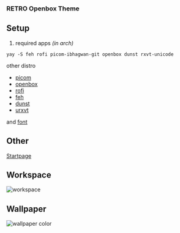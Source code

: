 ### RETRO Openbox Theme

## Setup

1. required apps _(in arch)_
  ```
  yay -S feh rofi picom-ibhagwan-git openbox dunst rxvt-unicode
  ```
  other distro
  - [picom](https://github.com/yshui/picom/blob/next/README.md#build)
  - [openbox](https://github.com/danakj/openbox)
  - [rofi](https://github.com/davatorium/rofi)
  - [feh](https://github.com/derf/feh)
  - [dunst](https://github.com/dunst-project/dunst)
  - [urxvt](https://wiki.archlinux.org/title/rxvt-unicode)

  and [font](https://fonts.google.com/specimen/Azeret+Mono)

## Other
 [Startpage](https://chocolatebread799.github.io/Startpage/)

## Workspace
![workspace](https://user-images.githubusercontent.com/81292558/132967881-0d8f531f-c075-4648-b751-46a7243b5652.png)

## Wallpaper
![wallpaper color](https://user-images.githubusercontent.com/81292558/132967882-da183335-71fb-4edb-b4be-63194a984683.png)
